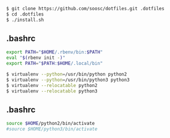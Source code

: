 ```bash
$ git clone https://github.com/soosc/dotfiles.git .dotfiles
$ cd .dotfiles
$ ./install.sh
```

## .bashrc

```bash
export PATH="$HOME/.rbenv/bin:$PATH"
eval "$(rbenv init -)"
export PATH="$PATH:$HOME/.local/bin"
```

```bash
$ virtualenv --python=/usr/bin/python python2
$ virtualenv --python=/usr/bin/python3 python3
$ virtualenv --relocatable python2
$ virtualenv --relocatable python3
```

## .bashrc

```bash
source $HOME/python2/bin/activate
#source $HOME/python3/bin/activate
```
